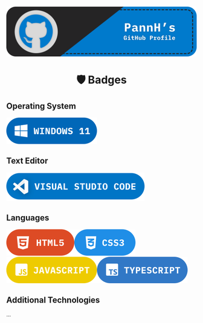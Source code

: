 <p align="center">
  <img src="./assets/banner.svg" alt="Profile Banner"/>
</p>

<h1 align="center">🛡️ Badges</h1>
<h2>Operating System</h2>
<img src="./assets/badge_windows11.svg" alt="Windows 11"/>
<h2>Text Editor</h2>
<img src="./assets/badge_visualstudiocode.svg" alt="Visual Studio Code"/>
<h2>Languages</h2>
<img src="./assets/badge_html5.svg" alt="HTML5"/><img src="./assets/badge_css3.svg" alt="CSS3"/><img src="./assets/badge_javascript.svg" alt="JavaScript"/><img src="./assets/badge_typescript.svg" alt="TypeScript"/>
<h2>Additional Technologies</h2>
...
